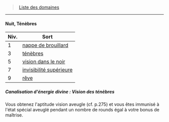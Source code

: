 ﻿---
!GenericItem
Name: Nuit, Ténèbres
Id: cleric_priest_hd.md#nuit-ténèbres
ParentLink: cleric_priest_hd.md#liste-des-domaines
ParentName: Liste des domaines
NameLevel: 4
Attributes: {}
AttributesDictionary: >+
  {}

---
> [Liste des domaines](hd_cleric_priest_liste_des_domaines.md)

---

#### Nuit, Ténèbres

|Niv.|Sort|
|---|---|
|1|[nappe de brouillard](hd_spells_nappe_de_brouillard.md)|
|3|[ténèbres](hd_spells_tenebres.md)|
|5|[vision dans le noir](hd_spells_vision_dans_le_noir.md)|
|7|[invisibilité supérieure](hd_spells_invisibilite_superieure.md)|
|9|[rêve](hd_spells_reve.md)|

##### Canalisation d'énergie divine : Vision des ténèbres

Vous obtenez l'aptitude vision aveugle (cf. p.275) et vous êtes immunisé à l'état spécial aveuglé pendant un nombre de rounds égal à votre bonus de maîtrise.

